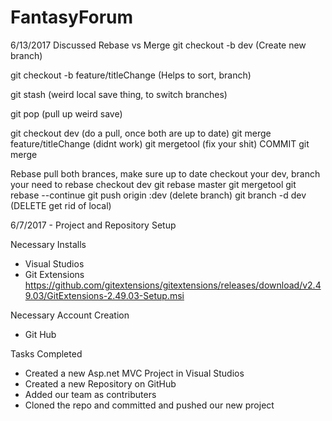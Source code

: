 # FantasyForum

6/13/2017 Discussed Rebase vs Merge
git checkout -b dev        (Create new branch)

git checkout -b feature/titleChange   (Helps to sort, branch)

git stash   (weird local save thing, to switch branches)

git pop   (pull up weird save)

git checkout dev    (do a pull, once both are up to date)
git merge feature/titleChange   (didnt work)
git mergetool   (fix your shit)
COMMIT  git merge

Rebase 
pull both brances, make sure up to date
checkout your dev, branch your need to rebase
checkout dev
git rebase master
git mergetool
git rebase --continue
git push origin :dev    (delete branch)
git branch -d dev   (DELETE get rid of local)

6/7/2017 - Project and Repository Setup

Necessary Installs
- Visual Studios 
- Git Extensions https://github.com/gitextensions/gitextensions/releases/download/v2.49.03/GitExtensions-2.49.03-Setup.msi

Necessary Account Creation
- Git Hub

Tasks Completed
- Created a new Asp.net MVC Project in Visual Studios
- Created a new Repository on GitHub
- Added our team as contributers
- Cloned the repo and committed and pushed our new project